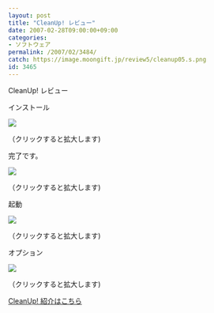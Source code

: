 ```yaml
---
layout: post
title: "CleanUp! レビュー"
date: 2007-02-28T09:00:00+09:00
categories:
- ソフトウェア
permalink: /2007/02/3484/
catch: https://image.moongift.jp/review5/cleanup05.s.png
id: 3465
---
```

CleanUp! レビュー  
<!--more-->

インストール

  

[![](https://image.moongift.jp/review5/cleanup01.s.png)](https://image.moongift.jp/review5/cleanup01.png)  
  
（クリックすると拡大します)

  

完了です。

  

[![](https://image.moongift.jp/review5/cleanup02.s.png)](https://image.moongift.jp/review5/cleanup02.png)  
  
（クリックすると拡大します)

  

起動

  

[![](https://image.moongift.jp/review5/cleanup05.s.png)](https://image.moongift.jp/review5/cleanup05.png)  
  
（クリックすると拡大します)

  

オプション

  

[![](https://image.moongift.jp/review5/cleanup06.s.png)](https://image.moongift.jp/review5/cleanup06.png)  
  
（クリックすると拡大します)

  

[CleanUp! 紹介はこちら](http://fw.moongift.jp/intro/i-3483.html)

